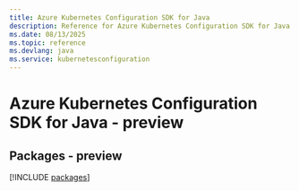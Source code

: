 ```yaml
---
title: Azure Kubernetes Configuration SDK for Java
description: Reference for Azure Kubernetes Configuration SDK for Java
ms.date: 08/13/2025
ms.topic: reference
ms.devlang: java
ms.service: kubernetesconfiguration
---
```

# Azure Kubernetes Configuration SDK for Java - preview
## Packages - preview
[!INCLUDE [packages](kubernetes-configuration-index.md)]